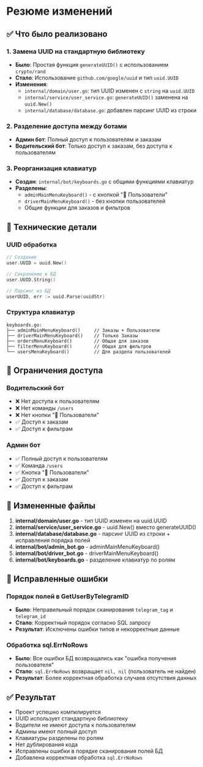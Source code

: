 # Резюме изменений

## ✅ Что было реализовано

### 1. Замена UUID на стандартную библиотеку
- **Было**: Простая функция `generateUUID()` с использованием `crypto/rand`
- **Стало**: Использование `github.com/google/uuid` и тип `uuid.UUID`
- **Изменения**:
  - `internal/domain/user.go`: тип UUID изменен с `string` на `uuid.UUID`
  - `internal/service/user_service.go`: `generateUUID()` заменена на `uuid.New()`
  - `internal/database/database.go`: добавлен парсинг UUID из строки

### 2. Разделение доступа между ботами
- **Админ бот**: Полный доступ к пользователям и заказам
- **Водительский бот**: Только доступ к заказам, без доступа к пользователям

### 3. Реорганизация клавиатур
- **Создан**: `internal/bot/keyboards.go` с общими функциями клавиатур
- **Разделены**:
  - `adminMainMenuKeyboard()` - с кнопкой "👥 Пользователи"
  - `driverMainMenuKeyboard()` - без кнопки пользователей
  - Общие функции для заказов и фильтров

## 🔧 Технические детали

### UUID обработка
```go
// Создание
user.UUID = uuid.New()

// Сохранение в БД
user.UUID.String()

// Парсинг из БД
userUUID, err := uuid.Parse(uuidStr)
```

### Структура клавиатур
```
keyboards.go:
├── adminMainMenuKeyboard()     // Заказы + Пользователи
├── driverMainMenuKeyboard()    // Только Заказы
├── ordersMenuKeyboard()        // Общая для заказов
├── filterMenuKeyboard()        // Общая для фильтров
└── usersMenuKeyboard()         // Для раздела пользователей
```

## 🚫 Ограничения доступа

### Водительский бот
- ❌ Нет доступа к пользователям
- ❌ Нет команды `/users`
- ❌ Нет кнопки "👥 Пользователи"
- ✅ Доступ к заказам
- ✅ Доступ к фильтрам

### Админ бот
- ✅ Полный доступ к пользователям
- ✅ Команда `/users`
- ✅ Кнопка "👥 Пользователи"
- ✅ Доступ к заказам
- ✅ Доступ к фильтрам

## 📁 Измененные файлы

1. **internal/domain/user.go** - тип UUID изменен на uuid.UUID
2. **internal/service/user_service.go** - uuid.New() вместо generateUUID()
3. **internal/database/database.go** - парсинг UUID из строки + исправления порядка полей
4. **internal/bot/admin_bot.go** - adminMainMenuKeyboard()
5. **internal/bot/driver_bot.go** - driverMainMenuKeyboard()
6. **internal/bot/keyboards.go** - разделение клавиатур по ролям

## 🐛 Исправленные ошибки

### Порядок полей в GetUserByTelegramID
- **Было**: Неправильный порядок сканирования `telegram_tag` и `telegram_id`
- **Стало**: Корректный порядок согласно SQL запросу
- **Результат**: Исключены ошибки типов и некорректные данные

### Обработка sql.ErrNoRows
- **Было**: Все ошибки БД возвращались как "ошибка получения пользователя"
- **Стало**: `sql.ErrNoRows` возвращает `nil, nil` (пользователь не найден)
- **Результат**: Более корректная обработка случаев отсутствия данных

## ✅ Результат

- Проект успешно компилируется
- UUID использует стандартную библиотеку
- Водители не имеют доступа к пользователям
- Админы имеют полный доступ
- Клавиатуры разделены по ролям
- Нет дублирования кода
- Исправлены ошибки в порядке сканирования полей БД
- Добавлена корректная обработка `sql.ErrNoRows` 